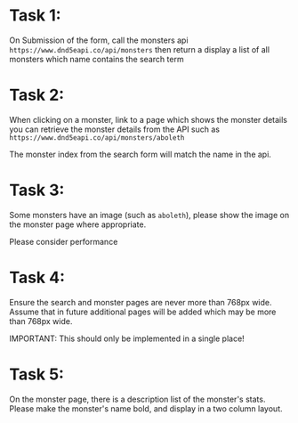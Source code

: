 # Task 1:

On Submission of the form, call the monsters api `https://www.dnd5eapi.co/api/monsters`
then return a display a list of all monsters which name contains the search term

# Task 2:

When clicking on a monster, link to a page which shows the monster details
you can retrieve the monster details from the API such as `https://www.dnd5eapi.co/api/monsters/aboleth`

The monster index from the search form will match the name in the api.

# Task 3:

Some monsters have an image (such as `aboleth`), please show the image on the monster page where appropriate.

Please consider performance

# Task 4:

Ensure the search and monster pages are never more than 768px wide.
Assume that in future additional pages will be added which may be more than 768px wide. 

IMPORTANT: This should only be implemented in a single place!

# Task 5:

On the monster page, there is a description list of the monster's stats.
Please make the monster's name bold, and display in a two column layout.
